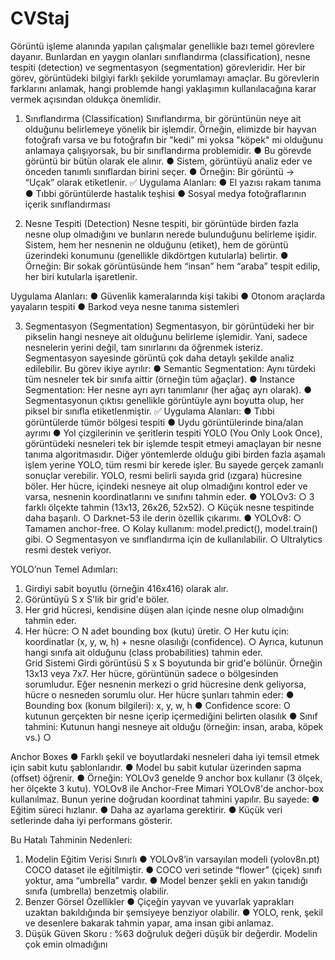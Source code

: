 # CVStaj
Görüntü işleme alanında yapılan çalışmalar genellikle bazı temel görevlere dayanır. 
Bunlardan en yaygın olanları sınıflandırma (classification), nesne tespiti (detection) ve 
segmentasyon (segmentation) görevleridir. Her bir görev, görüntüdeki bilgiyi farklı şekilde 
yorumlamayı amaçlar. Bu görevlerin farklarını anlamak, hangi problemde hangi yaklaşımın 
kullanılacağına karar vermek açısından oldukça önemlidir. 


 1. Sınıflandırma (Classification) 
Sınıflandırma, bir görüntünün neye ait olduğunu belirlemeye yönelik bir işlemdir. Örneğin, 
elimizde bir hayvan fotoğrafı varsa ve bu fotoğrafın bir "kedi" mi yoksa "köpek" mi olduğunu 
anlamaya çalışıyorsak, bu bir sınıflandırma problemidir. 
● Bu görevde görüntü bir bütün olarak ele alınır. 
● Sistem, görüntüyü analiz eder ve önceden tanımlı sınıflardan birini seçer. 
● Örneğin: Bir görüntü → “Uçak” olarak etiketlenir. 
✅
 Uygulama Alanları: 
● El yazısı rakam tanıma 
● Tıbbi görüntülerde hastalık teşhisi 
● Sosyal medya fotoğraflarının içerik sınıflandırması 

 2. Nesne Tespiti (Detection) 
Nesne tespiti, bir görüntüde birden fazla nesne olup olmadığını ve bunların nerede 
bulunduğunu belirleme işidir. Sistem, hem her nesnenin ne olduğunu (etiket), hem de 
görüntü üzerindeki konumunu (genellikle dikdörtgen kutularla) belirtir. 
● Örneğin: Bir sokak görüntüsünde hem “insan” hem “araba” tespit edilip, her biri 
kutularla işaretlenir. 


 Uygulama Alanları: 
● Güvenlik kameralarında kişi takibi 
● Otonom araçlarda yayaların tespiti 
● Barkod veya nesne tanıma sistemleri 

 3. Segmentasyon (Segmentation) 
Segmentasyon, bir görüntüdeki her bir pikselin hangi nesneye ait olduğunu belirleme 
işlemidir. Yani, sadece nesnelerin yerini değil, tam sınırlarını da öğrenmek isteriz. 
Segmentasyon sayesinde görüntü çok daha detaylı şekilde analiz edilebilir. 
Bu görev ikiye ayrılır: 
● Semantic Segmentation: Aynı türdeki tüm nesneler tek bir sınıfa aittir (örneğin tüm 
ağaçlar). 
● Instance Segmentation: Her nesne ayrı ayrı tanımlanır (her ağaç ayrı olarak). 
● Segmentasyonun çıktısı genellikle görüntüyle aynı boyutta olup, her piksel bir sınıfla 
etiketlenmiştir. 
✅
 Uygulama Alanları: 
● Tıbbi görüntülerde tümör bölgesi tespiti 
● Uydu görüntülerinde bina/alan ayrımı 
● Yol çizgilerinin ve şeritlerin tespiti 
YOLO (You Only Look Once), görüntüdeki nesneleri tek bir işlemde tespit etmeyi 
amaçlayan bir nesne tanıma algoritmasıdır. Diğer yöntemlerde olduğu gibi birden fazla 
aşamalı işlem yerine YOLO, tüm resmi bir kerede işler. Bu sayede gerçek zamanlı sonuçlar 
verebilir. 
YOLO, resmi belirli sayıda grid (ızgara) hücresine böler. Her hücre, içindeki nesneye ait 
olup olmadığını kontrol eder ve varsa, nesnenin koordinatlarını ve sınıfını tahmin eder. 
● YOLOv3: 
○ 3 farklı ölçekte tahmin (13x13, 26x26, 52x52). 
○ Küçük nesne tespitinde daha başarılı. 
○ Darknet-53 ile derin özellik çıkarımı. 
● YOLOv8: 
○ Tamamen anchor-free. 
○ Kolay kullanım: model.predict(), model.train() gibi. 
○ Segmentasyon ve sınıflandırma için de kullanılabilir. 
○ Ultralytics resmi destek veriyor. 

 YOLO’nun Temel Adımları: 
1. Girdiyi sabit boyutlu (örneğin 416x416) olarak alır. 
2. Görüntüyü S x S'lik bir grid'e böler. 
3. Her grid hücresi, kendisine düşen alan içinde nesne olup olmadığını tahmin eder. 
4. Her hücre: 
○ N adet bounding box (kutu) üretir. 
○ Her kutu için: koordinatlar (x, y, w, h) + nesne olasılığı (confidence). 
○ Ayrıca, kutunun hangi sınıfa ait olduğunu (class probabilities) tahmin eder.  
Grid Sistemi 
Girdi görüntüsü S x S boyutunda bir grid'e bölünür. Örneğin 13x13 veya 7x7. 
Her hücre, görüntünün sadece o bölgesinden sorumludur. Eğer nesnenin merkezi o grid 
hücresine denk geliyorsa, hücre o nesneden sorumlu olur. 
Her hücre şunları tahmin eder: 
● Bounding box (konum bilgileri): x, y, w, h 
● Confidence score: O kutunun gerçekten bir nesne içerip içermediğini belirten olasılık 
● Sınıf tahmini: Kutunun hangi nesneye ait olduğu (örneğin: insan, araba, köpek vs.) 
○  

 Anchor Boxes 
● Farklı şekil ve boyutlardaki nesneleri daha iyi temsil etmek için sabit kutu 
şablonlarıdır. 
● Model bu sabit kutular üzerinden sapma (offset) öğrenir. 
● Örneğin: YOLOv3 genelde 9 anchor box kullanır (3 ölçek, her ölçekte 3 kutu). 
YOLOv8 ile Anchor-Free Mimari 
YOLOv8'de anchor-box kullanılmaz. Bunun yerine doğrudan koordinat tahmini yapılır. Bu 
sayede: 
● Eğitim süreci hızlanır. 
● Daha az ayarlama gerektirir. 
● Küçük veri setlerinde daha iyi performans gösterir. 

 Bu Hatalı Tahminin Nedenleri: 
1. Modelin Eğitim Verisi Sınırlı 
● YOLOv8’in varsayılan modeli (yolov8n.pt) COCO dataset ile eğitilmiştir. 
● COCO veri setinde “flower” (çiçek) sınıfı yoktur, ama “umbrella” vardır. 
● Model benzer şekli en yakın tanıdığı sınıfa (umbrella) benzetmiş olabilir. 
2. Benzer Görsel Özellikler 
● Çiçeğin yayvan ve yuvarlak yaprakları uzaktan bakıldığında bir şemsiyeye benziyor 
olabilir. 
● YOLO, renk, şekil ve desenlere bakarak tahmin yapar, ama insan gibi anlamaz. 
3. Düşük Güven Skoru : %63 doğruluk değeri düşük bir değerdir. Modelin çok emin olmadığını
